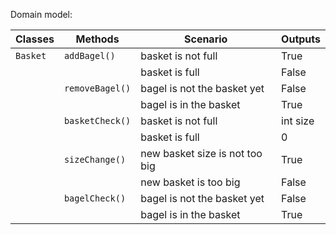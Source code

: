 Domain model:


| Classes  | Methods         | Scenario                       | Outputs  |
|----------|-----------------|--------------------------------|----------|
| `Basket` | `addBagel()`    | basket is not full             | True     |
|          |                 | basket is full                 | False    |
|          | `removeBagel()` | bagel is not the basket yet    | False    |
|          |                 | bagel is in the basket         | True     |
|          | `basketCheck()` | basket is not full             | int size |
|          |                 | basket is full                 | 0        |
|          | `sizeChange()`  | new basket size is not too big | True     |
|          |                 | new basket is too big          | False    |
|          | `bagelCheck()`  | bagel is not the basket yet    | False    |
|          |                 | bagel is in the basket         | True     |